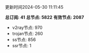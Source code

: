 更新时间2024-05-30 11:11:45

**总订阅: 41**
**总节点: 5822**
**有效节点: 2087**
- v2ray节点: 970
- trojan节点: 260
- ss节点: 856
- ssr节点: 1
